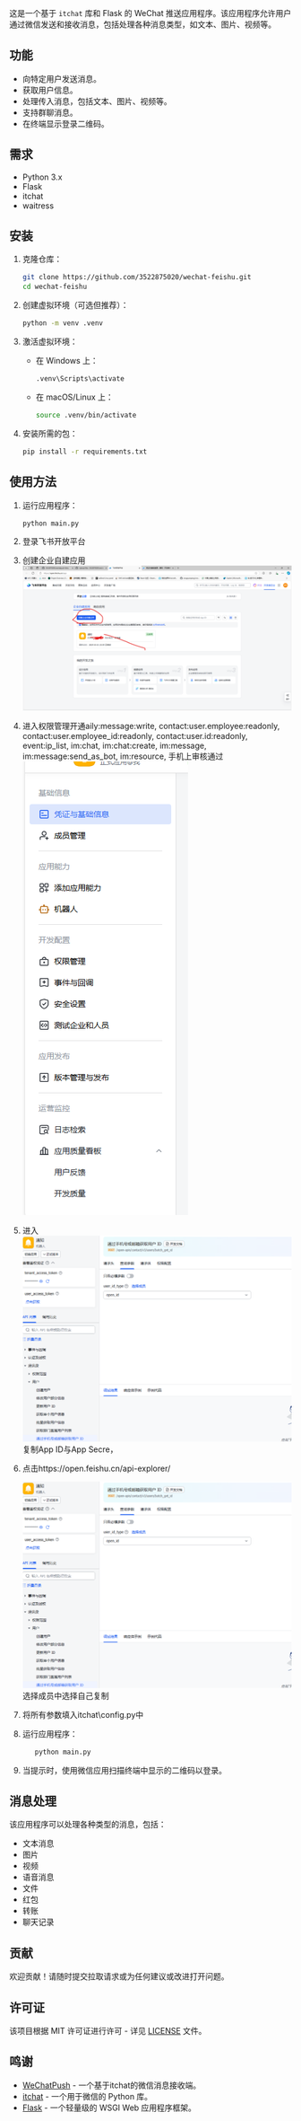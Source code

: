 这是一个基于 `itchat` 库和 Flask 的 WeChat 推送应用程序。该应用程序允许用户通过微信发送和接收消息，包括处理各种消息类型，如文本、图片、视频等。

## 功能

* 向特定用户发送消息。
* 获取用户信息。
* 处理传入消息，包括文本、图片、视频等。
* 支持群聊消息。
* 在终端显示登录二维码。

## 需求

* Python 3.x
* Flask
* itchat
* waitress

## 安装

1. 克隆仓库：

    ```bash
    git clone https://github.com/3522875020/wechat-feishu.git
    cd wechat-feishu
    ```
2. 创建虚拟环境（可选但推荐）：

    ```bash
    python -m venv .venv
    ```
3. 激活虚拟环境：

    * 在 Windows 上：

      ```bash
      .venv\Scripts\activate
      ```
    * 在 macOS/Linux 上：

      ```bash
      source .venv/bin/activate
      ```
4. 安装所需的包：

    ```bash
    pip install -r requirements.txt
    ```

## 使用方法

1. 运行应用程序：

    ```bash
    python main.py
    ```
2. 登录飞书开放平台
3. 创建企业自建应用
![image](1.png)
4. 进入权限管理开通aily:message:write,
    contact:user.employee:readonly,
    contact:user.employee_id:readonly,
    contact:user.id:readonly,
    event:ip_list,
    im:chat,
    im:chat:create,
    im:message,
    im:message:send_as_bot,
    im:resource,
    手机上审核通过
    ![image](2.png)
6. 进入
![image](3.png)
    复制App ID与App Secre，
7. 点击https://open.feishu.cn/api-explorer/

    ![image](image.png)
    选择成员中选择自己复制
8. 将所有参数填入itchat\config.py中
9. 运行应用程序：

    ```bash
       python main.py
    ```
10. 当提示时，使用微信应用扫描终端中显示的二维码以登录。


## 消息处理

该应用程序可以处理各种类型的消息，包括：

* 文本消息
* 图片
* 视频
* 语音消息
* 文件
* 红包
* 转账
* 聊天记录

## 贡献

欢迎贡献！请随时提交拉取请求或为任何建议或改进打开问题。

## 许可证

该项目根据 MIT 许可证进行许可 - 详见 [LICENSE](LICENSE) 文件。

## 鸣谢
* [WeChatPush](https://github.com/TSIOJeft/WeChatPush) - 一个基于itchat的微信消息接收端。
* [itchat](https://github.com/littlecodersh/itchat) - 一个用于微信的 Python 库。
* [Flask](https://flask.palletsprojects.com/) - 一个轻量级的 WSGI Web 应用程序框架。
